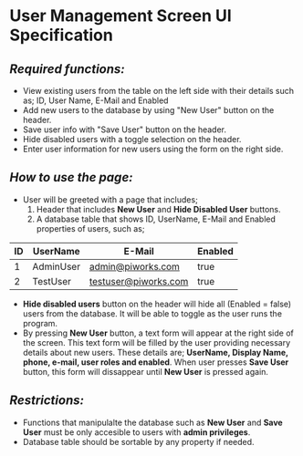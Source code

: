 # User Management Screen UI Specification


## _Required functions:_

- View existing users from the table on the left side with their details such as;
    ID, User Name, E-Mail and Enabled
- Add new users to the database by using "New User" button on the header.
- Save user info with "Save User" button on the header.
- Hide disabled users with a toggle selection on the header.
- Enter user information for new users using the form on the right side.

## _How to use the page:_
- User will be greeted with a page that includes;
  1) Header that includes **New User** and **Hide Disabled User** buttons.
    2) A database table that shows ID, UserName, E-Mail and Enabled properties of users, such as;

| ID | UserName | E-Mail | Enabled |
| ------ | ------ | ------ | ------ |
| 1 | AdminUser | admin@piworks.com | true |
| 2 | TestUser | testuser@piworks.com | true |
- **Hide disabled users** button on the header will hide all (Enabled = false) users from the database. It will be able to toggle as the user runs the program.
- By pressing **New User** button, a text form will appear at the right side of the screen. This text form will be filled by the user providing necessary details about new users. These details are;
    **UserName, Display Name, phone, e-mail, user roles and enabled**. When user presses **Save User** button, this form will dissappear until **New User** is pressed again.

## _Restrictions:_
- Functions that manipulalte the database such as **New User** and **Save User** must be only accesible to users with **admin privileges**.
- Database table should be sortable by any property if needed.